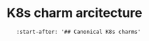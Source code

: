 # K8s charm arcitecture

```{include} /snap/reference/architecture.md
   :start-after: '## Canonical K8s charms'
```